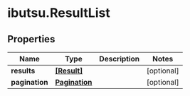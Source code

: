 # ibutsu.ResultList

## Properties

Name | Type | Description | Notes
------------ | ------------- | ------------- | -------------
**results** | [**[Result]**](Result.md) |  | [optional] 
**pagination** | [**Pagination**](Pagination.md) |  | [optional] 


